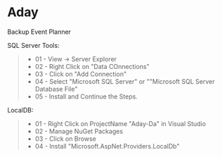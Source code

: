 # Aday
 Backup Event Planner

SQL Server Tools:
> + 01 - View -> Server Explorer
> + 02 - Right Click on "Data COnnections" 
> + 03 - Click on "Add Connection"
> + 04 - Select "Microsoft SQL Server" or ""Microsoft SQL Server Database File"
> + 05 - Install and Continue the Steps.

LocalDB:
> + 01 - Right Click on ProjectName "Aday-Da" in Visual Studio
> + 02 - Manage NuGet Packages
> + 03 - Click on Browse
> + 04 - Install "Microsoft.AspNet.Providers.LocalDb"

